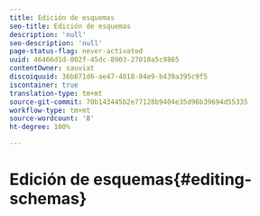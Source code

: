 ```yaml
---
title: Edición de esquemas
seo-title: Edición de esquemas
description: 'null'
seo-description: 'null'
page-status-flag: never-activated
uuid: 46466d1d-002f-45dc-8903-27010a5c9865
contentOwner: sauviat
discoiquuid: 36b871d6-ae47-4018-84e9-b439a395c9f5
iscontainer: true
translation-type: tm+mt
source-git-commit: 70b143445b2e77128b9404e35d96b39694d55335
workflow-type: tm+mt
source-wordcount: '8'
ht-degree: 100%

---
```



# Edición de esquemas{#editing-schemas}

